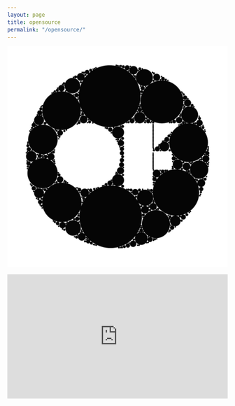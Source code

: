 ```yaml
---
layout: page
title: opensource
permalink: "/opensource/"
--- 
```

 
[![OPENFRAMEWORKS](/images/galleries/art/oflogo.jpg)](http://openframeworks.cc)

 
<style>.embed-container { position: relative; padding-bottom: 56.25%; height: 0; overflow: hidden; max-width: 100%; } .embed-container iframe, .embed-container object, .embed-container embed { position: absolute; top: 0; left: 0; width: 100%; height: 100%; }</style><div class='embed-container'><iframe src='https://player.vimeo.com/video/171441656' frameborder='0' webkitAllowFullScreen mozallowfullscreen allowFullScreen></iframe></div>



